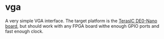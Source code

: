 vga
===

A very simple VGA interface. The target platform is the [TerasIC DE0-Nano
board](http://www.terasic.com.tw/cgi-bin/page/archive.pl?No=593), but
should work with any FPGA board withe enough GPIO ports and fast enough
clock.
